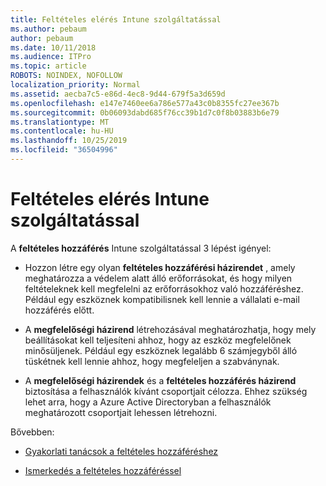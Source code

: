 ```yaml
---
title: Feltételes elérés Intune szolgáltatással
ms.author: pebaum
author: pebaum
ms.date: 10/11/2018
ms.audience: ITPro
ms.topic: article
ROBOTS: NOINDEX, NOFOLLOW
localization_priority: Normal
ms.assetid: aecba7c5-e86d-4ec8-9d44-679f5a3d659d
ms.openlocfilehash: e147e7460ee6a786e577a43c0b8355fc27ee367b
ms.sourcegitcommit: 0b06093dabd685f76cc39b1d7c0f8b03883b6e79
ms.translationtype: MT
ms.contentlocale: hu-HU
ms.lasthandoff: 10/25/2019
ms.locfileid: "36504996"
---
```

# <a name="conditional-access-with-intune"></a>Feltételes elérés Intune szolgáltatással

A **feltételes hozzáférés** Intune szolgáltatással 3 lépést igényel: 
  
- Hozzon létre egy olyan **feltételes hozzáférési házirendet** , amely meghatározza a védelem alatt álló erőforrásokat, és hogy milyen feltételeknek kell megfelelni az erőforrásokhoz való hozzáféréshez. Például egy eszköznek kompatibilisnek kell lennie a vállalati e-mail hozzáférés előtt. 
    
- A **megfelelőségi házirend** létrehozásával meghatározhatja, hogy mely beállításokat kell teljesíteni ahhoz, hogy az eszköz megfelelőnek minősüljenek. Például egy eszköznek legalább 6 számjegyből álló tüskétnek kell lennie ahhoz, hogy megfeleljen a szabványnak. 
    
- A **megfelelőségi házirendek** és a **feltételes hozzáférés házirend** biztosítása a felhasználók kívánt csoportjait célozza. Ehhez szükség lehet arra, hogy a Azure Active Directoryban a felhasználók meghatározott csoportjait lehessen létrehozni. 
    
Bővebben:
  
- [Gyakorlati tanácsok a feltételes hozzáféréshez](https://docs.microsoft.com/azure/active-directory/conditional-access/best-practices)
    
- [Ismerkedés a feltételes hozzáféréssel](https://docs.microsoft.com/azure/active-directory/active-directory-conditional-access-azure-portal-get-started)
    

